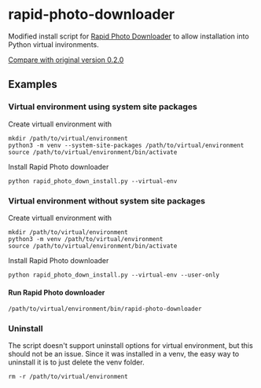 # rapid-photo-downloader
Modified install script for [Rapid Photo Downloader](http://www.damonlynch.net/rapid/index.html)
to allow installation into Python virtual invironments.

[Compare with original version 0.2.0](https://github.com/palto42/rapid-photo-downloader/compare/3264ea48092d738cd5db16a4039dbcf104809d17...master)

## Examples
### Virtual environment using system site packages
Create virtuall environment with
```
mkdir /path/to/virtual/environment
python3 -m venv --system-site-packages /path/to/virtual/environment
source /path/to/virtual/environment/bin/activate
```
Install Rapid Photo downloader
```
python rapid_photo_down_install.py --virtual-env
```

### Virtual environment without system site packages

Create virtuall environment with
```
mkdir /path/to/virtual/environment
python3 -m venv /path/to/virtual/environment
source /path/to/virtual/environment/bin/activate
```
Install Rapid Photo downloader
```
python rapid_photo_down_install.py --virtual-env --user-only
```
#### Run Rapid Photo downloader
`/path/to/virtual/environment/bin/rapid-photo-downloader`

### Uninstall
The script doesn't support uninstall options for virtual environment, but this should not be an issue.
Since it was installed in a venv, the easy way to uninstall it is to just delete the venv folder.
```
rm -r /path/to/virtual/environment
```
